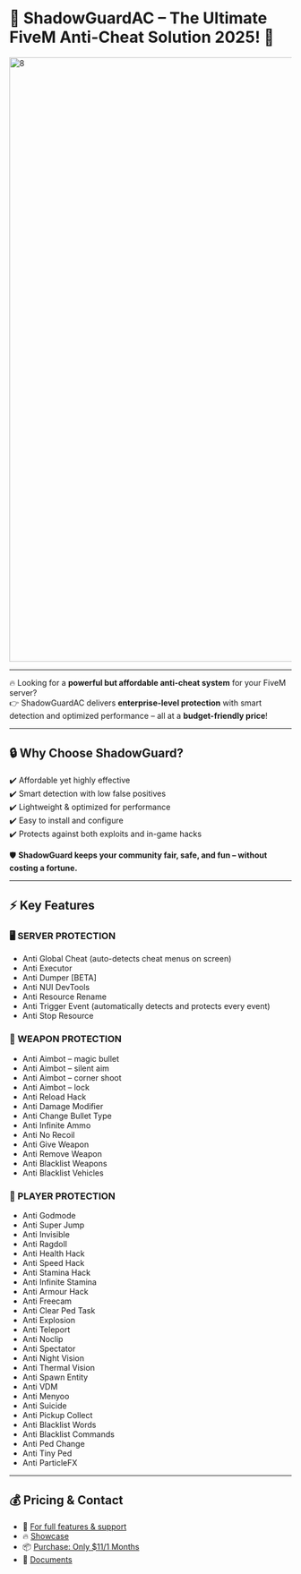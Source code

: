 # 🚨 ShadowGuardAC – The Ultimate FiveM Anti-Cheat Solution 2025! 🚨

<img width="1920" height="1080" alt="8" src="https://github.com/user-attachments/assets/70cf27f7-cea3-4aa0-a876-b5bd62afb2c1" />

---

🔥 Looking for a **powerful but affordable anti-cheat system** for your FiveM server?  
👉 ShadowGuardAC delivers **enterprise-level protection** with smart detection and optimized performance – all at a **budget-friendly price**!  

---

## 🔒 Why Choose ShadowGuard?  
✔️ Affordable yet highly effective  
✔️ Smart detection with low false positives  
✔️ Lightweight & optimized for performance  
✔️ Easy to install and configure  
✔️ Protects against both exploits and in-game hacks  

🛡️ **ShadowGuard keeps your community fair, safe, and fun – without costing a fortune.**  

---

## ⚡ Key Features  

### 🖥️ SERVER PROTECTION  
- Anti Global Cheat (auto-detects cheat menus on screen)  
- Anti Executor  
- Anti Dumper [BETA]  
- Anti NUI DevTools  
- Anti Resource Rename  
- Anti Trigger Event (automatically detects and protects every event)  
- Anti Stop Resource  

### 🔫 WEAPON PROTECTION  
- Anti Aimbot – magic bullet  
- Anti Aimbot – silent aim  
- Anti Aimbot – corner shoot  
- Anti Aimbot – lock  
- Anti Reload Hack  
- Anti Damage Modifier  
- Anti Change Bullet Type  
- Anti Infinite Ammo  
- Anti No Recoil  
- Anti Give Weapon  
- Anti Remove Weapon  
- Anti Blacklist Weapons  
- Anti Blacklist Vehicles  

### 🧍 PLAYER PROTECTION  
- Anti Godmode  
- Anti Super Jump  
- Anti Invisible  
- Anti Ragdoll  
- Anti Health Hack  
- Anti Speed Hack  
- Anti Stamina Hack  
- Anti Infinite Stamina  
- Anti Armour Hack  
- Anti Freecam  
- Anti Clear Ped Task  
- Anti Explosion  
- Anti Teleport  
- Anti Noclip  
- Anti Spectator  
- Anti Night Vision  
- Anti Thermal Vision  
- Anti Spawn Entity  
- Anti VDM  
- Anti Menyoo  
- Anti Suicide  
- Anti Pickup Collect  
- Anti Blacklist Words  
- Anti Blacklist Commands  
- Anti Ped Change  
- Anti Tiny Ped  
- Anti ParticleFX  

---

## 💰 Pricing & Contact  
- 🎉 [For full features & support](https://discord.gg/Y5vShuKRZK)
- 🔥 [Showcase](https://www.youtube.com/watch?v=P59QKid4RgA)
- 📦 [Purchase: Only $11/1 Months](https://pgscripts.tebex.io/category/anticheat)
- 📄 [Documents](https://pg-scripts-documents.github.io/)
